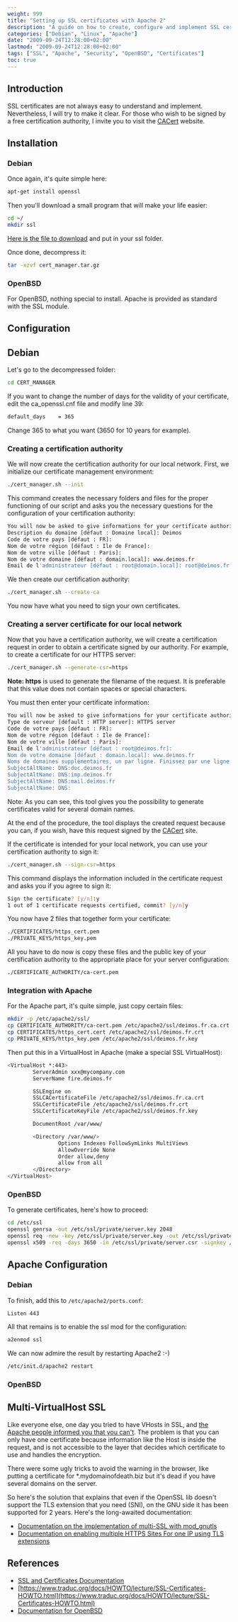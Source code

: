 ```yaml
---
weight: 999
title: "Setting up SSL certificates with Apache 2"
description: "A guide on how to create, configure and implement SSL certificates with Apache 2 on Debian and OpenBSD systems"
categories: ["Debian", "Linux", "Apache"]
date: "2009-09-24T12:28:00+02:00"
lastmod: "2009-09-24T12:28:00+02:00"
tags: ["SSL", "Apache", "Security", "OpenBSD", "Certificates"]
toc: true
---
```


## Introduction

SSL certificates are not always easy to understand and implement. Nevertheless, I will try to make it clear. For those who wish to be signed by a free certification authority, I invite you to visit the [CACert](https://www.cacert.org/) website.

## Installation

### Debian

Once again, it's quite simple here:

```bash
apt-get install openssl
```

Then you'll download a small program that will make your life easier:

```bash
cd ~/
mkdir ssl
```

[Here is the file to download](https://wiki.deimos.fr/File:Cert_manager.tar.gz.html) and put in your ssl folder.

Once done, decompress it:

```bash
tar -xzvf cert_manager.tar.gz
```

### OpenBSD

For OpenBSD, nothing special to install. Apache is provided as standard with the SSL module.

## Configuration

## Debian

Let's go to the decompressed folder:

```bash
cd CERT_MANAGER
```

If you want to change the number of days for the validity of your certificate, edit the ca_openssl.cnf file and modify line 39:

```bash
default_days    = 365
```

Change 365 to what you want (3650 for 10 years for example).

### Creating a certification authority

We will now create the certification authority for our local network. First, we initialize our certificate management environment:

```bash
./cert_manager.sh --init
```

This command creates the necessary folders and files for the proper functioning of our script and asks you the necessary questions for the configuration of your certification authority:

```bash
You will now be asked to give informations for your certificate authority.
Description du domaine [défaut : Domaine local]: Deimos
Code de votre pays [défaut : FR]:
Nom de votre région [défaut : Ile de France]:
Nom de votre ville [défaut : Paris]:
Nom de votre domaine [défaut : domain.local]: www.deimos.fr
Email de l'administrateur [défaut : root@domain.local]: root@deimos.fr
```

We then create our certification authority:

```bash
./cert_manager.sh --create-ca
```

You now have what you need to sign your own certificates.

### Creating a server certificate for our local network

Now that you have a certification authority, we will create a certification request in order to obtain a certificate signed by our authority. For example, to create a certificate for our HTTPS server:

```bash
./cert_manager.sh --generate-csr=https
```

**Note: https** is used to generate the filename of the request. It is preferable that this value does not contain spaces or special characters.

You must then enter your certificate information:

```bash
You will now be asked to give informations for your certificate authority.
Type de serveur [défault : HTTP server]: HTTPS server
Code de votre pays [défaut : FR]:
Nom de votre région [défaut : Ile de France]:
Nom de votre ville [défaut : Paris]:
Email de l'administrateur [défaut : root@deimos.fr]:
Nom de votre domaine [défaut : domain.local]: www.deimos.fr
Noms de domaines supplémentaires, un par ligne. Finissez par une ligne vide.
SubjectAltName: DNS:doc.deimos.fr
SubjectAltName: DNS:imp.deimos.fr
SubjectAltName: DNS:mail.deimos.fr
SubjectAltName: DNS:
```

Note: As you can see, this tool gives you the possibility to generate certificates valid for several domain names.

At the end of the procedure, the tool displays the created request because you can, if you wish, have this request signed by the [CACert](https://www.cacert.org/) site.

If the certificate is intended for your local network, you can use your certification authority to sign it:

```bash
./cert_manager.sh --sign-csr=https
```

This command displays the information included in the certificate request and asks you if you agree to sign it:

```bash
Sign the certificate? [y/n]:y
1 out of 1 certificate requests certified, commit? [y/n]y
```

You now have 2 files that together form your certificate:

```bash
./CERTIFICATES/https_cert.pem
./PRIVATE_KEYS/https_key.pem
```

All you have to do now is copy these files and the public key of your certification authority to the appropriate place for your server configuration:

```bash
./CERTIFICATE_AUTHORITY/ca-cert.pem
```

### Integration with Apache

For the Apache part, it's quite simple, just copy certain files:

```bash
mkdir -p /etc/apache2/ssl/
cp CERTIFICATE_AUTHORITY/ca-cert.pem /etc/apache2/ssl/deimos.fr.ca.crt
cp CERTIFICATES/https_cert.cert /etc/apache2/ssl/deimos.fr.crt
cp PRIVATE_KEYS/https_key.pem /etc/apache2/ssl/deimos.fr.key
```

Then put this in a VirtualHost in Apache (make a special SSL VirtualHost):

```bash
<VirtualHost *:443>
        ServerAdmin xxx@mycompany.com
        ServerName fire.deimos.fr

        SSLEngine on
        SSLCACertificateFile /etc/apache2/ssl/deimos.fr.ca.crt
        SSLCertificateFile /etc/apache2/ssl/deimos.fr.crt
        SSLCertificateKeyFile /etc/apache2/ssl/deimos.fr.key

        DocumentRoot /var/www/

        <Directory /var/www/>
                Options Indexes FollowSymLinks MultiViews
                AllowOverride None
                Order allow,deny
                allow from all
        </Directory>
</VirtualHost>
```

### OpenBSD

To generate certificates, here's how to proceed:

```bash
cd /etc/ssl
openssl genrsa -out /etc/ssl/private/server.key 2048
openssl req -new -key /etc/ssl/private/server.key -out /etc/ssl/private/server.csr
openssl x509 -req -days 3650 -in /etc/ssl/private/server.csr -signkey /etc/ssl/private/server.key -out /etc/ssl/server.crt
```

## Apache Configuration

### Debian

To finish, add this to `/etc/apache2/ports.conf`:

```bash
Listen 443
```

All that remains is to enable the ssl mod for the configuration:

```bash
a2enmod ssl
```

We can now admire the result by restarting Apache2 :-)

```bash
/etc/init.d/apache2 restart
```

### OpenBSD

## Multi-VirtualHost SSL

Like everyone else, one day you tried to have VHosts in SSL, and [the Apache people informed you that you can't](https://httpd.apache.org/docs/2.0/ssl/ssl_faq.html#vhosts2). The problem is that you can only have one certificate because information like the Host is inside the request, and is not accessible to the layer that decides which certificate to use and handles the encryption.

There were some ugly tricks to avoid the warning in the browser, like putting a certificate for \*.mydomainofdeath.biz but it's dead if you have several domains on the server.

So here's the solution that explains that even if the OpenSSL lib doesn't support the TLS extension that you need (SNI), on the GNU side it has been supported for 2 years. Here's the long-awaited documentation:

- [Documentation on the implementation of multi-SSL with mod_gnutls](/pdf/ssl_mod_gnutls.pdf)
- [Documentation on enabling multiple HTTPS Sites For one IP using TLS extensions](/pdf/enable_multiple_https_sites_for_one_ip_using_tls_extensions.pdf)

## References

- [SSL and Certificates Documentation](/pdf/secure_websites_using_ssl_and_certificates.pdf)
- [https://www.traduc.org/docs/HOWTO/lecture/SSL-Certificates-HOWTO.html](https://www.traduc.org/docs/HOWTO/lecture/SSL-Certificates-HOWTO.html)
- [Documentation for OpenBSD](https://www.openbsd.org/faq/fr/faq10.html#HTTPS)
